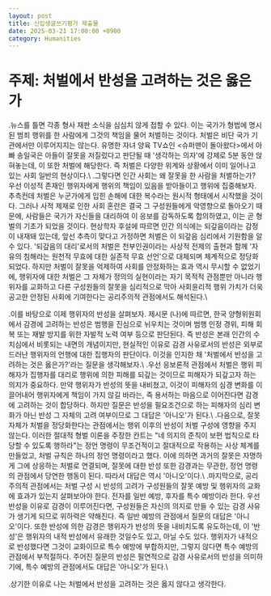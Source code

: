 ```yaml
---
layout: post
title: 신입생글쓰기평가 제출물
date: 2025-03-21 17:00:00 +0900
category: Humanities
---
```

# 주제: 처벌에서 반성을 고려하는 것은 옳은가

\.뉴스를 틀면 각종 형사 재판 소식을 심심치 않게 접할 수 있다. 이는 국가가 형법에 명시된 범죄 행위를 한 사람에게 그것의 책임을 물어 처벌하는 것이다. 처벌은 비단 국가 기관에서만 이루어지지는 않는다. 유명한 자녀 양육 TV쇼인 <슈퍼맨이 돌아왔다>에서 아빠 송일국은 아들이 잘못을 저질렀다고 판단될 때 '생각하는 의자'에 강제로 5분 동안 앉혀놓는데, 이 또한 처벌에 해당한다. 즉 처벌은 다양한 위계와 상황에서 이미 일어나고 있는 사회 일반의 현상이다.\\
\.그렇다면 인간 사회는 왜 잘못을 한 사람을 처벌하는가? 우선 이성적 존재인 행위자에게 행위의 책임이 있음을 받아들이고 행위에 집중해보자. 추측컨데 처벌은 누군가에게 입힌 손해에 대한 복수라는 원시적 형태에서 시작했을 것이다. 그러나 사적 제재로 인한 사회 혼란은 결국 그 구성원들에게 악영향으로 돌아오기 때문에, 사람들은 국가가 자신들을 대리하여 이 응보를 감독하도록 합의하였고, 이는 곧 형벌의 기초가 되었을 것이다. 현상학자 후설에 따르면 인간 의식에는 되갚음이라는 감정이 내재돼 있는데, 앞선 추측이 맞다고 가정하면 처벌은 이 되갚음 심리에서 기원함을 알 수 있다. '되갚음의 대리'로서의 처벌은 천부인권이라는 사상적 전제의 출현과 함께 '자유의 침해라는 원천적 무효에 대한 실존적 무효 선언'으로 대체되며 체계적으로 정당화되었다. 하지만 처벌이 잘못을 억제하여 사회를 안정화하는 효과 역시 무시할 수 없었기에, 행위자에 대한 처벌은 그 자체가 정의의 실현이라는 자기 목적적 관점뿐만 아니라 행위자를 교화하고 다른 구성원들의 잘못을 심리적으로 막아 사회윤리적 행위 가치가 더욱 공고한 안정된 사회에 기여한다는 공리주의적 관점에서도 해석된다.\\

\.이를 바탕으로 이제 행위자의 반성을 살펴보자. 제시문 (나)에 따르면, 한국 양형위원회에서 감경에 고려하는 반성은 범행을 진심으로 뉘우치는 것이며 범행 인정 경위, 피해 회복 또는 재발 방지를 위한 자발적 노력 여부 등으로 판단된다. 즉 반성은 본래 인간의 수치심에서 비롯되는 내면의 개념이지만, 현실적인 이유로 감경 사유로서의 반성은 외부로 드러난 행위자의 언행에 대한 집행자의 판단이다. 이것을 인지한 채 '처벌에서 반성을 고려하는 것은 옳은가?'라는 질문을 생각해보자.\\
\.우선 응보론적 관점에서 처벌은 행위 피해자가 집행자를 대리로 행위에 의한 피해를 되갚는 것이므로 피해자가 되갚고자 하는 의지가 중요하다. 만약 행위자가 반성의 뜻을 내비쳤고, 이것이 피해자의 심경 변화를 이끌어내어 행위자에게 책임이 가지 않길 바라는, 즉 용서하는 마음으로 이어진다면 감경에 고려하는 것이 합당하다. 하지만 질문은 반성을 필요조건으로 하는 피해자의 심리 변화가 아닌 반성 그 자체의 고려 여부이므로 그 대답은 '아니오'가 된다.\\
\.다음으로, 잘못 자체가 처벌을 정당화한다는 관점에서는 행위 이후의 반성이 처벌 구성에 영향을 주지 않는다. 이러한 절대적 형벌 이론을 주장한 칸트는 "네 의지의 준칙이 보편 법칙으로 타당할 수 있도록 행하라"는 정언 명령이 무조건적이고 절대적으로 작용하는 사상 체계를 만들었고, 처벌 규칙은 하나의 정언 명령이라고 했다. 이에 의하면 과거의 잘못은 자명하게 그에 상응하는 처벌로 연결되며, 잘못에 대한 반성 또한 감경과는 무관한, 정언 명령의 관점에서 당연한 행동이 된다. 따라서 대답은 역시 '아니오'이다.\\
\.마지막으로, 공리주의적 관점에서는 처벌 구성 시 반성의 고려가 구성원들의 잘못 예방 및 행위자의 교화에 효과가 있는지 살펴보아야 한다. 전자를 일반 예방, 후자를 특수 예방이라 한다. 우선 반성을 이유로 감경이 이루어진다면, 구성원들은 자신의 의지로 만들 수 있는 감경 사유가 생기게 되므로 위하력은 약해진다. 즉 일반 예방의 관점에서 질문의 대답은 '아니오'이다. 또한 반성에 의한 감경은 행위자가 반성의 뜻을 내비치도록 유도하는데, 이 '반성'은 행위자의 내적 반성에서 유래한 것일수도 있고, 아닐 수도 있다. 행위자가 내적으로 반성했다면 그것이 교화이므로 특수 예방에 부합하지만, 그렇지 않다면 특수 예방의 관점에서 부적절하다. 주어진 질문의 반성은 필연적으로 감경 사유로서의 반성을 의미하기에, 특수 예방의 관점에서도 대답은 '아니오'가 된다.\\

\.상기한 이유로 나는 처벌에서 반성을 고려하는 것은 옳지 않다고 생각한다.
